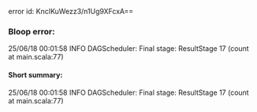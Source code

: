 error id: KncIKuWezz3/n1Ug9XFcxA==
### Bloop error:

25/06/18 00:01:58 INFO DAGScheduler: Final stage: ResultStage 17 (count at main.scala:77)
#### Short summary: 

25/06/18 00:01:58 INFO DAGScheduler: Final stage: ResultStage 17 (count at main.scala:77)